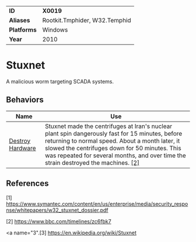 |||
|---------|------------------------|
|**ID**|**X0019**|
|**Aliases**|Rootkit.Tmphider, W32.Temphid|
|**Platforms**|Windows|
|**Year**| 2010 |


Stuxnet
=======
A malicious worm targeting SCADA systems.

Behaviors
---------
|Name|Use|
|---------------------|-------------------------------------------------------|
|[Destroy Hardware](https://github.com/MBCProject/mbc-markdown/blob/master/impact/destroy-hardware.md) |  Stuxnet made the centrifuges at Iran's nuclear plant spin dangerously fast for 15 minutes, before returning to normal speed. About a month later, it slowed the centrifuges down for 50 minutes. This was repeated for several months, and over time the strain destroyed the machines. [[2]](#2)|

References
----------
<a name="1">[1]</a> https://www.symantec.com/content/en/us/enterprise/media/security_response/whitepapers/w32_stuxnet_dossier.pdf

<a name="2">[2]</a> https://www.bbc.com/timelines/zc6fbk7

<a name="3".[3]</a> https://en.wikipedia.org/wiki/Stuxnet